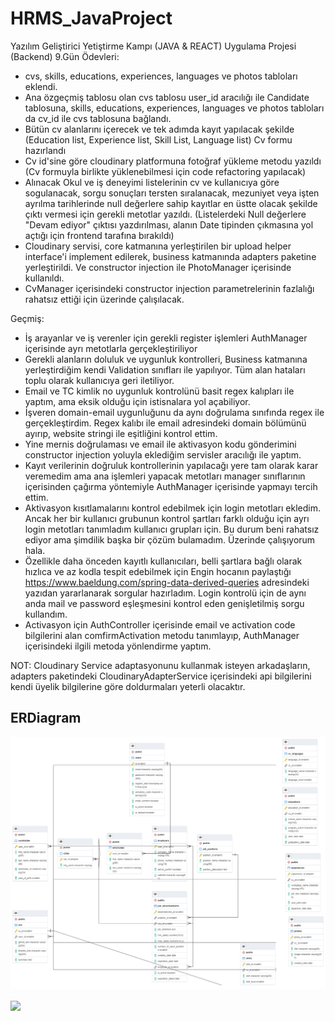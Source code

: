 # HRMS_JavaProject
Yazılım Geliştirici Yetiştirme Kampı (JAVA &amp; REACT) Uygulama Projesi (Backend)
9.Gün Ödevleri:
* cvs, skills, educations, experiences, languages ve photos tabloları eklendi.
* Ana özgeçmiş tablosu olan cvs tablosu user_id aracılığı ile Candidate tablosuna, skills, educations, experiences, languages ve photos tabloları da cv_id ile cvs tablosuna bağlandı.
* Bütün cv alanlarını içerecek ve tek adımda kayıt yapılacak şekilde (Education list, Experience list, Skill List, Language list) Cv formu hazırlandı
* Cv id'sine göre cloudinary platformuna fotoğraf yükleme metodu yazıldı (Cv formuyla birlikte yüklenebilmesi için code refactoring yapılacak)
* Alınacak Okul ve iş deneyimi listelerinin cv ve kullanıcıya göre sogulanacak, sorgu sonuçları tersten sıralanacak, mezuniyet veya işten ayrılma tarihlerinde null değerlere sahip kayıtlar en üstte olacak şekilde çıktı vermesi için gerekli metotlar yazıldı. (Listelerdeki Null değerlere "Devam ediyor" çıktısı yazdırılması, alanın Date tipinden çıkmasına yol açtığı için frontend tarafına bırakıldı)
* Cloudinary servisi, core katmanına yerleştirilen bir upload helper interface'i implement edilerek, business katmanında adapters paketine yerleştirildi. Ve constructor injection ile PhotoManager içerisinde kullanıldı.
* CvManager içerisindeki constructor injection parametrelerinin fazlalığı rahatsız ettiği için üzerinde çalışılacak.

Geçmiş:
* İş arayanlar ve iş verenler için gerekli register işlemleri AuthManager içerisinde ayrı metotlarla gerçekleştiriliyor
* Gerekli alanların doluluk ve uygunluk kontrolleri, Business katmanına yerleştirdiğim kendi Validation sınıfları ile yapılıyor. Tüm alan hataları toplu olarak kullanıcıya geri iletiliyor.
* Email ve TC kimlik no uygunluk kontrolünü basit regex kalıpları ile yaptım, ama eksik olduğu için istisnalara yol açabiliyor.
* İşveren domain-email uygunluğunu da aynı doğrulama sınıfında regex ile gerçekleştirdim. Regex kalıbı ile email adresindeki domain bölümünü ayırıp, website stringi ile eşitliğini kontrol ettim.
* Yine mernis doğrulaması ve email ile aktivasyon kodu gönderimini constructor injection yoluyla eklediğim servisler aracılığı ile yaptım.
* Kayıt verilerinin doğruluk kontrollerinin yapılacağı yere tam olarak karar veremedim ama ana işlemleri yapacak metotları manager sınıflarının içerisinden çağırma yöntemiyle AuthManager içerisinde yapmayı tercih ettim.
* Aktivasyon kısıtlamalarını kontrol edebilmek için login metotları ekledim. Ancak her bir kullanıcı grubunun kontrol şartları farklı olduğu için ayrı login metotları tanımladım kullanıcı grupları için. Bu durum beni rahatsız ediyor ama şimdilik başka bir çözüm bulamadım. Üzerinde çalışıyorum hala.
* Özellikle daha önceden kayıtlı kullanıcıları, belli şartlara bağlı olarak hızlıca ve az kodla tespit edebilmek için Engin hocanın paylaştığı https://www.baeldung.com/spring-data-derived-queries adresindeki yazıdan yararlanarak sorgular hazırladım. Login kontrolü için de aynı anda mail ve password eşleşmesini kontrol eden genişletilmiş sorgu kullandım.
* Activasyon için AuthController içerisinde email ve activation code bilgilerini alan comfirmActivation metodu tanımlayıp, AuthManager içerisindeki ilgili metoda yönlendirme yaptım.

NOT: Cloudinary Service adaptasyonunu kullanmak isteyen arkadaşların, adapters paketindeki CloudinaryAdapterService içerisindeki api bilgilerini kendi üyelik bilgilerine göre doldurmaları yeterli olacaktır.

## ERDiagram
![alt ERDiagram](https://github.com/barisertugrul/HRMS_JavaProject/blob/master/resources/hrms_ERDiagram.png?raw=true)


<a href="https://github.com/barisertugrul/HRMS_JavaProject" target="_blank">
  <img align="center" src="https://github-readme-stats.vercel.app/api/pin/?username=barisertugrul&show_owner=true&custom_title=Odevler&theme=vision-friendly-dark&repo=HRMS_JavaProject" />
</a>